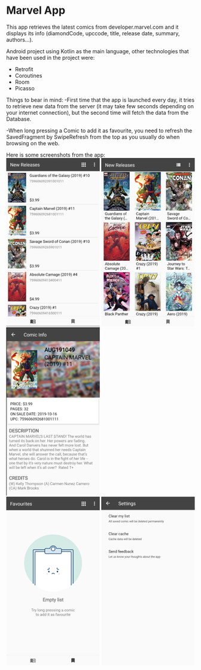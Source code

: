 # Marvel App
This app retrieves the latest comics from developer.marvel.com and it displays its info (diamondCode, upccode, title, release date, summary, authors...).

Android project using Kotlin as the main language, other technologies that have been used in the project were:
- Retrofit
- Coroutines
- Room
- Picasso

Things to bear in mind:
-First time that the app is launched every day, it tries to retrieve new data from the server (it may take few seconds depending on your internet connection), but the second time will fetch the data from the Database.

-When long pressing a Comic to add it as favourite, you need to refresh the SavedFragment by SwipeRefresh from the top as you usually do when browsing on the web.

Here is some screenshots from the app:
<br/>
<img src="https://github.com/Dannyang27/MarvelApp/blob/master/readme_images/comiclist.png" width="250" height="450">
<img src="https://github.com/Dannyang27/MarvelApp/blob/master/readme_images/comicgrid.png" width="250" height="450">
<img src="https://github.com/Dannyang27/MarvelApp/blob/master/readme_images/comicinfo.png" width="250" height="450">
<br/>
<img src="https://github.com/Dannyang27/MarvelApp/blob/master/readme_images/emptylist.png" width="250" height="450">
<img src="https://github.com/Dannyang27/MarvelApp/blob/master/readme_images/comicsettings.png" width="250" height="450">
